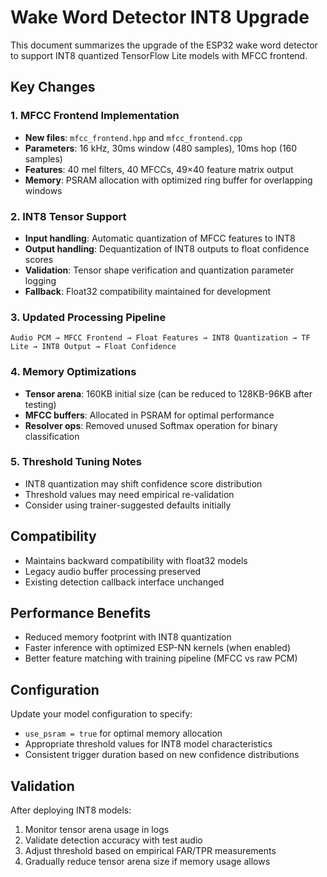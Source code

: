 # Wake Word Detector INT8 Upgrade

This document summarizes the upgrade of the ESP32 wake word detector to support INT8 quantized TensorFlow Lite models with MFCC frontend.

## Key Changes

### 1. MFCC Frontend Implementation
- **New files**: `mfcc_frontend.hpp` and `mfcc_frontend.cpp`
- **Parameters**: 16 kHz, 30ms window (480 samples), 10ms hop (160 samples)
- **Features**: 40 mel filters, 40 MFCCs, 49×40 feature matrix output
- **Memory**: PSRAM allocation with optimized ring buffer for overlapping windows

### 2. INT8 Tensor Support
- **Input handling**: Automatic quantization of MFCC features to INT8
- **Output handling**: Dequantization of INT8 outputs to float confidence scores
- **Validation**: Tensor shape verification and quantization parameter logging
- **Fallback**: Float32 compatibility maintained for development

### 3. Updated Processing Pipeline
```
Audio PCM → MFCC Frontend → Float Features → INT8 Quantization → TF Lite → INT8 Output → Float Confidence
```

### 4. Memory Optimizations
- **Tensor arena**: 160KB initial size (can be reduced to 128KB-96KB after testing)
- **MFCC buffers**: Allocated in PSRAM for optimal performance
- **Resolver ops**: Removed unused Softmax operation for binary classification

### 5. Threshold Tuning Notes
- INT8 quantization may shift confidence score distribution
- Threshold values may need empirical re-validation
- Consider using trainer-suggested defaults initially

## Compatibility
- Maintains backward compatibility with float32 models
- Legacy audio buffer processing preserved
- Existing detection callback interface unchanged

## Performance Benefits
- Reduced memory footprint with INT8 quantization
- Faster inference with optimized ESP-NN kernels (when enabled)
- Better feature matching with training pipeline (MFCC vs raw PCM)

## Configuration
Update your model configuration to specify:
- `use_psram = true` for optimal memory allocation
- Appropriate threshold values for INT8 model characteristics
- Consistent trigger duration based on new confidence distributions

## Validation
After deploying INT8 models:
1. Monitor tensor arena usage in logs
2. Validate detection accuracy with test audio
3. Adjust threshold based on empirical FAR/TPR measurements
4. Gradually reduce tensor arena size if memory usage allows 